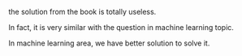 the solution from the book is totally useless.

In fact, it is very similar with the question in machine learning topic.

In machine learning area, we have better solution to solve it. 